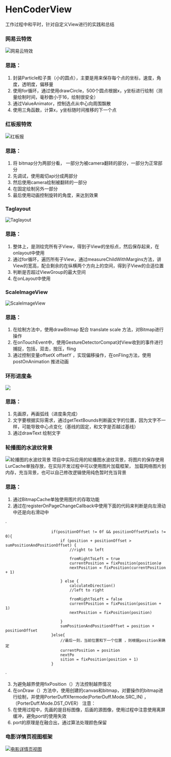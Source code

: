 # HenCoderView
工作过程中和平时，针对自定义View进行的实践和总结

### 网易云特效
![网易云特效](https://ftp.bmp.ovh/imgs/2020/11/794e1bec8869a26f.gif)

### 思路：
1. 封装Particle粒子类（小的圆点），主要是用来保存每个点的坐标，速度，角度，透明度，偏移量
2. 使用for循环，通过使用drawCircle，500个圆点根据x，y坐标进行绘制（测量绘制时间，毫秒数小于16，绘制很安全）
3. 通过ValueAnimator，控制选点从中心向周围飘散
4. 使用三角函数，计算x，y坐标随时间推移的下一个点


### 红板报特效
![红板报](https://ftp.bmp.ovh/imgs/2020/11/f81a25d05eea4d04.gif)
### 思路：
1. 将 bitmap分为两部分看， 一部分为被camera翻转的部分，一部分为正常部分
2. 先调试，使用裁切api分成两部分
3. 然后使用camera绘制被翻转的一部分
4. 在固定绘制另外一部分
5. 最后使用动画控制旋转的角度，来达到效果


### Taglayout
![Taglayout](https://ftp.bmp.ovh/imgs/2020/11/99b24a4f62fb1578.gif)
### 思路：
1. 整体上，是测绘完所有子View，得到子View的坐标点，然后保存起来，在onlayout中使用
2. 通过for循环，遍历所有子View，通过measureChildWithMargins方法，讲View的宽高，配合剩余的在纵横两个方向上的空间，得到子View的合适位置
3. 判断是否超过ViewGroup的最大空间
4. 在onLayout中使用


### ScaleImageView
![ScaleImageView](https://ftp.bmp.ovh/imgs/2020/11/e08163e6fa0f32ca.gif)
### 思路：
1. 在绘制方法中，使用drawBitmap 配合 translate  scale 方法，对Bitmap进行操作
2. 在onTouchEvent中，使用GestureDetectorCompat对View收到的事件进行捕捉，包括，双击，按压，fling
3. 通过控制变量offsetX offsetY ，实现偏移操作，在onFling方法，使用postOnAnimation 推进动画


### 环形进度条

![](https://ftp.bmp.ovh/imgs/2020/11/d518f5ad94529b68.gif)

### 思路：
1. 先画原，再画弧线（进度条完成）
2. 文字要根据实际需求，通过getTextBounds判断画文字的位置，因为文字不一样，可能导致中心点变化（基线的固定，和文字是否越过基线）
3. 通过drawText 绘制文字

### 轮播图的水波纹背景
![轮播图的水波纹背景](https://ftp.bmp.ovh/imgs/2020/11/3286b2d39b8cd13d.gif)
项目中实际应用的轮播图水波纹背景，将图片的保存使用LurCache单独存放，在实际开发过程中可以使用图片加载框架，
加载网络图片到内存，充当背景，也可以自己修改逻辑使用纯色暂时充当背景
### 思路：
1. 通过BitmapCache单独使用图片的存取功能
2. 通过在registerOnPageChangeCallback中使用下面的代码来判断是向左滑动中还是向右滑动中

·

                        if(positionOffset != 0f && positionOffsetPixels != 0){
                            if (position + positionOffset > sumPositionAndPositionOffset) {
                                //right to left
                            
                                fromRightToLeft = true
                                currentPosition = fixPosition(position)ø
                                nextPosition = fixPosition(currentPosition + 1)

                            } else {
                                calculateDirection()
                                //left to right
                              
                                fromRightToLeft = false
                                currentPosition = fixPosition(position + 1)
                                nextPosition = fixPosition(position)

                            }
                            sumPositionAndPositionOffset = position + positionOffset
                        }else{
                            //最后一刻，当前位置和下一个位置 ，则根据position来确定
                            currentPosition = position
                            nextPo
                            sition = fixPosition(position + 1)
                        }
·

3. 为避免越界使用fixPosition（）方法控制越界情况
4. 在onDraw（）方法中，使用创建的canvas和bitmap，对要操作的bitmap进行绘制，并使用PorterDuffXfermode(PorterDuff.Mode.SRC_IN) ， （PorterDuff.Mode.DST_OVER）
注意：
1. 在使用过程中，先画的是目标图像，后画的源图像，使用过程中注意使用离屏缓冲，避免port的使用失效
2. port的原理是在融合出，通过算法处理颜色保留

### 电影详情页视图框架
[![电影详情页视图](https://s1.ax1x.com/2022/04/16/LtkGhF.gif)](https://imgtu.com/i/LtkGhF)





